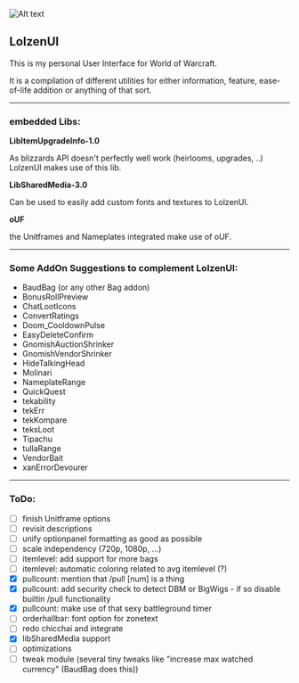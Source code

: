 ![Alt text](http://abload.de/img/wowscrnshot_112417_185tsk5.jpg "Screenshot1")

## LolzenUI
This is my personal User Interface for World of Warcraft.

It is a compilation of different utilities for either information, feature, ease-of-life addition or anything of that sort.

------
### embedded Libs:
**LibItemUpgradeInfo-1.0**

As blizzards API doesn't perfectly well work (heirlooms, upgrades, ..) LolzenUI makes use of this lib.

**LibSharedMedia-3.0**

Can be used to easily add custom fonts and textures to LolzenUI.

**oUF**

the Unitframes and Nameplates integrated make use of oUF.

------
### Some AddOn Suggestions to complement LolzenUI:
- BaudBag (or any other Bag addon)
- BonusRollPreview
- ChatLootIcons
- ConvertRatings
- Doom_CooldownPulse
- EasyDeleteConfirm
- GnomishAuctionShrinker
- GnomishVendorShrinker
- HideTalkingHead
- Molinari
- NameplateRange
- QuickQuest
- tekability
- tekErr
- tekKompare
- teksLoot
- Tipachu
- tullaRange
- VendorBait
- xanErrorDevourer

------
### ToDo:
- [ ] finish Unitframe options
- [ ] revisit descriptions
- [ ] unify optionpanel formatting as good as possible
- [ ] scale independency (720p, 1080p, ...)
- [ ] itemlevel: add support for more bags
- [ ] itemlevel: automatic coloring related to avg itemlevel (?)
- [x] pullcount: mention that /pull [num] is a thing
- [x] pullcount: add security check to detect DBM or BigWigs - if so disable builtin /pull functionality
- [x] pullcount: make use of that sexy battleground timer
- [ ] orderhallbar: font option for zonetext
- [ ] redo chicchai and integrate
- [x] libSharedMedia support
- [ ] optimizations
- [ ] tweak module (several tiny tweaks like "increase max watched currency" (BaudBag does this))